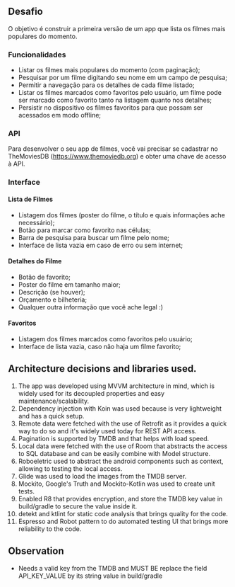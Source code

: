 ## Desafio
O objetivo é construir a primeira versão de um app que lista os filmes mais populares
do momento.

### Funcionalidades
* Listar os filmes mais populares do momento (com paginação);
* Pesquisar por um filme digitando seu nome em um campo de pesquisa;
* Permitir a navegação para os detalhes de cada filme listado;
* Listar os filmes marcados como favoritos pelo usuário, um filme pode ser
marcado como favorito tanto na listagem quanto nos detalhes;
* Persistir no dispositivo os filmes favoritos para que possam ser acessados em
modo offline;

### API
Para desenvolver o seu app de filmes, você vai precisar se cadastrar no TheMoviesDB 
(https://www.themoviedb.org) e obter uma chave de acesso à API.

### Interface
#### Lista de Filmes
* Listagem dos filmes (poster do filme, o título e quais informações ache necessário);
* Botão para marcar como favorito nas células;
* Barra de pesquisa para buscar um filme pelo nome;
* Interface de lista vazia em caso de erro ou sem internet;
#### Detalhes do Filme
* Botão de favorito;
* Poster do filme em tamanho maior;
* Descrição (se houver);
* Orçamento e bilheteria;
* Qualquer outra informação que você ache legal :)
#### Favoritos
* Listagem dos filmes marcados como favoritos pelo usuário;
* Interface de lista vazia, caso não haja um filme favorito;

## Architecture decisions and libraries used.
1. The app was developed using MVVM architecture in mind, which is widely used for its decoupled properties and easy maintenance/scalability.
2. Dependency injection with Koin was used because is very lightweight and has a quick setup.
3. Remote data were fetched with the use of Retrofit as it provides a quick way to do so and it's widely used today for REST API access.
4. Pagination is supported by TMDB and that helps with load speed.
5. Local data were fetched with the use of Room that abstracts the access to SQL database and can be easily combine with Model structure.
6. Roboeletric used to abstract the android components such as context, allowing to testing the local access.
7. Glide was used to load the images from the TMDB server.
8. Mockito, Google's Truth and Mockito-Kotlin was used to create unit tests.
9. Enabled R8 that provides encryption, and store the TMDB key value in build/gradle to secure the value inside it.
10. detekt and ktlint for static code analysis that brings quality for the code.
11. Espresso and Robot pattern to do automated testing UI that brings more reliability to the code.

## Observation
* Needs a valid key from the TMDB and MUST BE replace the field API_KEY_VALUE by its string value in build/gradle
